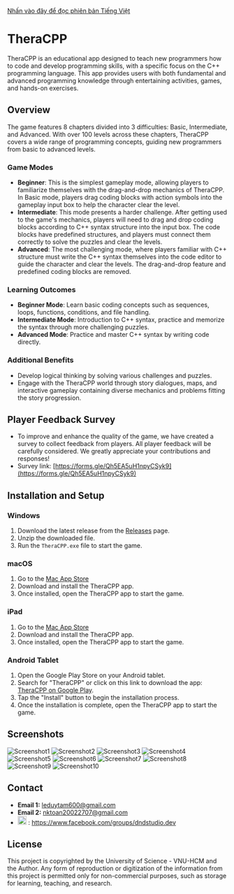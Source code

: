 [Nhấn vào đây để đọc phiên bản Tiếng Việt](https://github.com/Nktoan2707/TheraCPP-Release/blob/main/README.md)

# TheraCPP

TheraCPP is an educational app designed to teach new programmers how to code and develop programming skills, with a specific focus on the C++ programming language. This app provides users with both fundamental and advanced programming knowledge through entertaining activities, games, and hands-on exercises.

## Overview

The game features 8 chapters divided into 3 difficulties: Basic, Intermediate, and Advanced. With over 100 levels across these chapters, TheraCPP covers a wide range of programming concepts, guiding new programmers from basic to advanced levels.

### Game Modes

-   **Beginner**: This is the simplest gameplay mode, allowing players to familiarize themselves with the drag-and-drop mechanics of TheraCPP. In Basic mode, players drag coding blocks with action symbols into the gameplay input box to help the character clear the level.
-   **Intermediate**: This mode presents a harder challenge. After getting used to the game's mechanics, players will need to drag and drop coding blocks according to C++ syntax structure into the input box. The code blocks have predefined structures, and players must connect them correctly to solve the puzzles and clear the levels.
-   **Advanced**: The most challenging mode, where players familiar with C++ structure must write the C++ syntax themselves into the code editor to guide the character and clear the levels. The drag-and-drop feature and predefined coding blocks are removed.

### Learning Outcomes

-   **Beginner Mode**: Learn basic coding concepts such as sequences, loops, functions, conditions, and file handling.
-   **Intermediate Mode**: Introduction to C++ syntax, practice and memorize the syntax through more challenging puzzles.
-   **Advanced Mode**: Practice and master C++ syntax by writing code directly.

### Additional Benefits

-   Develop logical thinking by solving various challenges and puzzles.
-   Engage with the TheraCPP world through story dialogues, maps, and interactive gameplay containing diverse mechanics and problems fitting the story progression.


## Player Feedback Survey
- To improve and enhance the quality of the game, we have created a survey to collect feedback from players. All player feedback will be carefully considered. We greatly appreciate your contributions and responses!
- Survey link: [https://forms.gle/Qh5EA5uH1npyCSyk9](https://forms.gle/Qh5EA5uH1npyCSyk9)


## Installation and Setup

### Windows

1. Download the latest release from the [Releases](https://github.com/Nktoan2707/TheraCPP-Release/releases) page.
2. Unzip the downloaded file.
3. Run the `TheraCPP.exe` file to start the game.

### macOS
1. Go to the [Mac App Store](https://apps.apple.com/vn/app/theracpp/id6575351503?mt=12)
2. Download and install the TheraCPP app.
3. Once installed, open the TheraCPP app to start the game.

### iPad
1. Go to the [Mac App Store](https://apps.apple.com/vn/app/theracpp-learn-coding/id6575351503?platform=ipad)
2. Download and install the TheraCPP app.
3. Once installed, open the TheraCPP app to start the game.

### Android Tablet

1. Open the Google Play Store on your Android tablet.
2. Search for "TheraCPP" or click on this link to download the app: [TheraCPP on Google Play](https://play.google.com/store/apps/details?id=com.datn.theracpp).
3. Tap the "Install" button to begin the installation process.
4. Once the installation is complete, open the TheraCPP app to start the game.


## Screenshots

![Screenshot1](https://github.com/Nktoan2707/TheraCPP-Release/blob/a392799e07795ebfed66d5881f1c4668dc3a539e/Images/16-9%20ratio/1.png)
![Screenshot2](https://github.com/Nktoan2707/TheraCPP-Release/blob/a392799e07795ebfed66d5881f1c4668dc3a539e/Images/16-9%20ratio/2.png)
![Screenshot3](https://github.com/Nktoan2707/TheraCPP-Release/blob/a392799e07795ebfed66d5881f1c4668dc3a539e/Images/16-9%20ratio/3.png)
![Screenshot4](https://github.com/Nktoan2707/TheraCPP-Release/blob/a392799e07795ebfed66d5881f1c4668dc3a539e/Images/16-9%20ratio/4.png)
![Screenshot5](https://github.com/Nktoan2707/TheraCPP-Release/blob/a392799e07795ebfed66d5881f1c4668dc3a539e/Images/16-9%20ratio/5.png)
![Screenshot6](https://github.com/Nktoan2707/TheraCPP-Release/blob/a392799e07795ebfed66d5881f1c4668dc3a539e/Images/16-9%20ratio/6.png)
![Screenshot7](https://github.com/Nktoan2707/TheraCPP-Release/blob/a392799e07795ebfed66d5881f1c4668dc3a539e/Images/16-9%20ratio/7.png)
![Screenshot8](https://github.com/Nktoan2707/TheraCPP-Release/blob/a392799e07795ebfed66d5881f1c4668dc3a539e/Images/16-9%20ratio/8.png)
![Screenshot9](https://github.com/Nktoan2707/TheraCPP-Release/blob/a392799e07795ebfed66d5881f1c4668dc3a539e/Images/16-9%20ratio/9.png)
![Screenshot10](https://github.com/Nktoan2707/TheraCPP-Release/blob/a392799e07795ebfed66d5881f1c4668dc3a539e/Images/16-9%20ratio/10.png)

## Contact

- **Email 1:** [leduytam600@gmail.com](mailto:leduytam600@gmail.com)
- **Email 2:** [nktoan20022707@gmail.com](mailto:nktoan20022707@gmail.com)
- <a href="https://www.facebook.com/groups/dndstudio.dev"><img src="https://upload.wikimedia.org/wikipedia/commons/5/51/Facebook_f_logo_%282019%29.svg" alt="Facebook Icon" width="20" height="20"></a> : https://www.facebook.com/groups/dndstudio.dev

## License

This project is copyrighted by the University of Science - VNU-HCM and the Author.
Any form of reproduction or digitization of the information from this project is permitted only for non-commercial purposes, such as storage for learning, teaching, and research.
